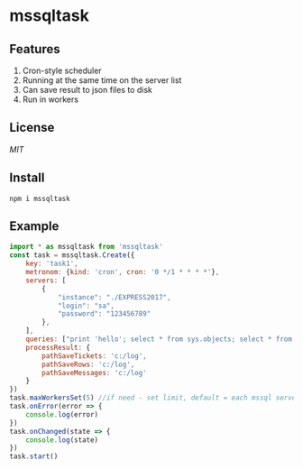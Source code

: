 # mssqltask
## Features
1. Cron-style scheduler
2. Running at the same time on the server list
3. Can save result to json files to disk
4. Run in workers
## License
*MIT*
## Install
```
npm i mssqltask
```
## Example
```javascript
import * as mssqltask from 'mssqltask'
const task = mssqltask.Create({
    key: 'task1',
    metronom: {kind: 'cron', cron: '0 */1 * * * *'},
    servers: [
        {
            "instance": "./EXPRESS2017",
            "login": "sa",
            "password": "123456789"
        },
    ],
    queries: ["print 'hello'; select * from sys.objects; select * from sys.objects; print 'bye'"],
    processResult: {
        pathSaveTickets: 'c:/log',
        pathSaveRows: 'c:/log',
        pathSaveMessages: 'c:/log'
    }
})
task.maxWorkersSet(5) //if need - set limit, default = each mssql server run in individual worker
task.onError(error => {
    console.log(error)
})
task.onChanged(state => {
    console.log(state)
})
task.start()
```